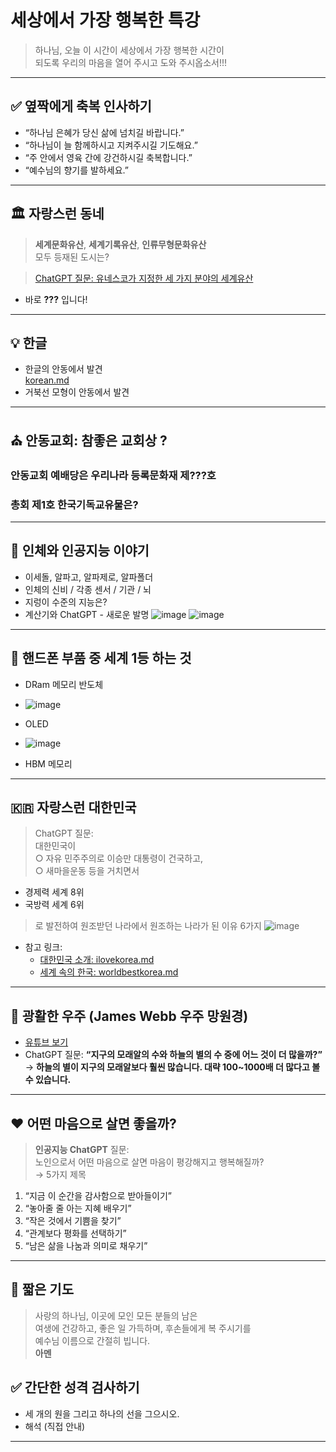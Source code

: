# 세상에서 가장 행복한 특강

> 하나님, 오늘 이 시간이 
> 세상에서 가장 행복한 시간이  
> 되도록 우리의 마음을 열어 주시고
> 도와 주시옵소서!!!

---

## ✅ 옆짝에게 축복 인사하기

- “하나님 은혜가 당신 삶에 넘치길 바랍니다.”
- “하나님이 늘 함께하시고 지켜주시길 기도해요.”
- “주 안에서 영육 간에 강건하시길 축복합니다.”
- “예수님의 향기를 발하세요.”

---

## 🏛 자랑스런 동네

> **세계문화유산**, **세계기록유산**, **인류무형문화유산**  
> 모두 등재된 도시는?

> [ChatGPT 질문: 유네스코가 지정한 세 가지 분야의 세계유산](https://github.com/jcshim/speciallecture/blob/main/proudAndong.md)  
- 바로 **???** 입니다!

---
## 💡 한글

- 한글의 안동에서 발견  
  [korean.md](https://github.com/jcshim/speciallecture/blob/main/korean.md)
- 거북선 모형이 안동에서 발견
 
---

## ⛪ 안동교회: 참좋은 교회상 ?
### 안동교회 예배당은 우리나라 등록문화재 제???호
### 총회 제1호 한국기독교유물은?

---

## 🧠 인체와 인공지능 이야기

- 이세돌, 알파고, 알파제로, 알파폴더
- 인체의 신비 / 각종 센서 / 기관 / 뇌
- 지렁이 수준의 지능은?
- 계산기와 ChatGPT - 새로운 발명
![image](https://github.com/user-attachments/assets/e8226941-d242-4715-bf7d-17f55e598c46)
![image](https://github.com/user-attachments/assets/4d917306-606b-42f5-9b79-deb7afe5f010)

---

## 📱 핸드폰 부품 중 세계 1등 하는 것
- DRam 메모리 반도체
- ![image](https://github.com/user-attachments/assets/1d2f37b2-7023-4b9f-9503-308e53b1f905)
- OLED
- ![image](https://github.com/user-attachments/assets/f059f92d-07cc-4dc0-a36d-b6c81d5953d2)

- HBM 메모리

---

## 🇰🇷 자랑스런 대한민국

> ChatGPT 질문:  
> 대한민국이  
  ○ 자유 민주주의로 이승만 대통령이 건국하고,  
  ○ 새마을운동 등을 거치면서  
  - 경제력 세계 8위  
  - 국방력 세계 6위  
> 로 발전하여 원조받던 나라에서 원조하는 나라가 된 이유 6가지
![image](https://github.com/user-attachments/assets/cc87216d-c34f-47fb-88c2-41558fa9ee69)

- 참고 링크:
  - [대한민국 소개: ilovekorea.md](https://github.com/jcshim/speciallecture/blob/main/ilovekorea.md)
  - [세계 속의 한국: worldbestkorea.md](https://github.com/jcshim/speciallecture/blob/main/worldbestkorea.md)

---
## 🌌 광활한 우주 (James Webb 우주 망원경)

- [유튜브 보기](https://youtube.com/shorts/Jjc6fbX0SSE?si=7F9oHW64Po9Ag2ch)
- ChatGPT 질문: **“지구의 모래알의 수와 하늘의 별의 수 중에 어느 것이 더 많을까?”**  
  → **하늘의 별이 지구의 모래알보다 훨씬 많습니다. 대략 100~1000배 더 많다고 볼 수 있습니다.**

---

## ❤️ 어떤 마음으로 살면 좋을까?

> **인공지능 ChatGPT** 질문:  
> 노인으로서 어떤 마음으로 살면 마음이 평강해지고 행복해질까?  
> → 5가지 제목

1. “지금 이 순간을 감사함으로 받아들이기”
2. “놓아줄 줄 아는 지혜 배우기”
3. “작은 것에서 기쁨을 찾기”
4. “관계보다 평화를 선택하기”
5. “남은 삶을 나눔과 의미로 채우기”

---

## 🙏 짧은 기도

> 사랑의 하나님, 이곳에 모인 모든 분들의 남은  
> 여생에 건강하고, 좋은 일 가득하며, 후손들에게 복 주시기를  
> 예수님 이름으로 간절히 빕니다.  
> **아멘**

## ✅ 간단한 성격 검사하기
- 세 개의 원을 그리고 하나의 선을 그으시오.
- 해석 (직접 안내)

---
